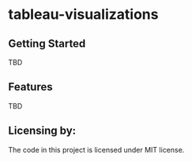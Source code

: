 # tableau-visualizations

## Getting Started

TBD

## Features

TBD

## Licensing by:

The code in this project is licensed under MIT license.
